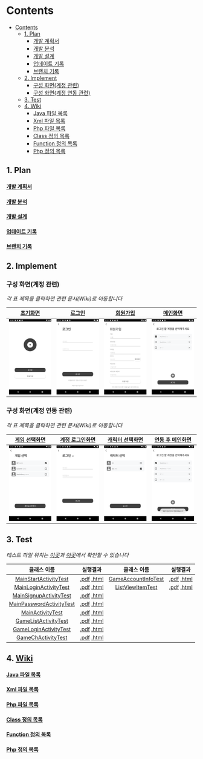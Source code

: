 # Contents
- [Contents](#contents)
  - [1. Plan](#1-plan)
      - [개발 계획서](#개발-계획서)
      - [개발 분석](#개발-분석)
      - [개발 설계](#개발-설계)
      - [업데이트 기록](#업데이트-기록)
      - [브랜치 기록](#브랜치-기록)
  - [2. Implement](#2-implement)
    - [구성 화면(계정 관련)](#구성-화면계정-관련)
    - [구성 화면(계정 연동 관련)](#구성-화면계정-연동-관련)
  - [3. Test](#3-test)
  - [4. Wiki](#4-wiki)
      - [Java 파일 목록](#java-파일-목록)
      - [Xml 파일 목록](#xml-파일-목록)
      - [Php 파일 목록](#php-파일-목록)
      - [Class 정의 목록](#class-정의-목록)
      - [Function 정의 목록](#function-정의-목록)
      - [Php 정의 목록](#php-정의-목록)

## 1. Plan
#### [개발 계획서](https://github.com/ponopono0322/TeamAuction/wiki/Plan#개발-계획서)
#### [개발 분석](https://github.com/ponopono0322/TeamAuction/wiki/Plan#분석)
#### [개발 설계](https://github.com/ponopono0322/TeamAuction/wiki/Plan#설계)
#### [업데이트 기록](https://github.com/ponopono0322/TeamAuction/pulls?q=is%3Apr+is%3Aclosed)
#### [브랜치 기록](https://github.com/ponopono0322/TeamAuction/network)

## 2. Implement
### 구성 화면(계정 관련)

*각 표 제목을 클릭하면 관련 문서(Wiki)로 이동합니다*

|[초기화면](https://github.com/ponopono0322/TeamAuction/wiki/Project-Files#1-mainstartactivity)|[로그인](https://github.com/ponopono0322/TeamAuction/wiki/Project-Files#2-mainloginactivity)|[회원가입](https://github.com/ponopono0322/TeamAuction/wiki/Project-Files#3-mainsignupactivity)|[메인화면](https://github.com/ponopono0322/TeamAuction/wiki/Project-Files#5-mainactivity)|
|:---:|:---:|:---:|:---:|
|<img src="./design/guide/Screenshot_1639403564.png" width="200px">|<img src="./design/guide/Screenshot_1639452081.png" width="200px">|<img src="./design/guide/Screenshot_1639452088.png" width="200px">|<img src="./design/guide/Screenshot_1639452413.png" width="200px">|

### 구성 화면(계정 연동 관련)

*각 표 제목을 클릭하면 관련 문서(Wiki)로 이동합니다*

|[게임 선택화면](https://github.com/ponopono0322/TeamAuction/wiki/Project-Files#6-gamelistactivity)|[계정 로그인화면](https://github.com/ponopono0322/TeamAuction/wiki/Project-Files#7-gameloginactivity)|[캐릭터 선택화면](https://github.com/ponopono0322/TeamAuction/wiki/Project-Files#8-gamechactivity)|[연동 후 메인화면](https://github.com/ponopono0322/TeamAuction/wiki/Project-Files#5-mainactivity)|
|:---:|:---:|:---:|:---:|
|<img src="./design/guide/Screenshot_1639452416.png" width="200px">|<img src="./design/guide/Screenshot_1639452420.png" width="200px">|<img src="./design/guide/Screenshot_1639452428.png" width="200px">|<img src="./design/guide/Screenshot_1639452430.png" width="200px">|

## 3. Test
*테스트 파일 위치는 [이곳](./app/src/androidTest/java/com/example/teamauction)과 [이곳](./app/src/test/java/com/example/teamauction)에서 확인할 수 있습니다*

|클래스 이름|실행결과|클래스 이름|실행결과|
|:------:|:----:|:------:|:----:|
|[MainStartActivityTest](./app/src/androidTest/java/com/example/teamauction/MainStartActivityTest.java)|[.pdf](./design/test/MainStartActivityTest.pdf) [.html](./design/test/MainStartActivityTest.html)|[GameAccountInfoTest](./app/src/test/java/com/example/teamauction/GameAccountInfoTest.java)|[.pdf](./design/test/GameAccountInfoTest.pdf) [.html](./design/test/GameAccountInfoTest.html)|
|[MainLoginActivityTest](./app/src/androidTest/java/com/example/teamauction/MainLoginActivityTest.java)|[.pdf](./design/test/MainLoginActivityTest.pdf) [.html](./design/test/MainLoginActivityTest.html)|[ListViewItemTest](./app/src/test/java/com/example/teamauction/ListViewItemTest.java)|[.pdf](./design/test/ListViewItemTest.pdf) [.html](./design/test/ListViewItemTest.html)|||
|[MainSignupActivityTest](./app/src/androidTest/java/com/example/teamauction/MainSignupActivityTest.java)|[.pdf](./design/test/MainSignupActivityTest.pdf) [.html](./design/test/MainSignupActivityTest.html)|||
|[MainPasswordActivityTest](./app/src/androidTest/java/com/example/teamauction/MainPasswordActivityTest.java)|[.pdf](./design/test/MainPasswordActivityTest.pdf) [.html](./design/test/MainPasswordActivityTest.html)|||
|[MainActivityTest](./app/src/androidTest/java/com/example/teamauction/MainActivityTest.java)|[.pdf](./design/test/MainActivityTest.pdf) [.html](./design/test/MainActivityTest.html)|||
|[GameListActivityTest](./app/src/androidTest/java/com/example/teamauction/GameListActivityTest.java)|[.pdf](./design/test/GameListActivityTest.pdf) [.html](./design/test/GameListActivityTest.html)|||
|[GameLoginActivityTest](./app/src/androidTest/java/com/example/teamauction/GameLoginActivityTest.java)|[.pdf](./design/test/GameLoginActivityTest.pdf) [.html](./design/test/GameLoginActivityTest.html)|||
|[GameChActivityTest](./app/src/androidTest/java/com/example/teamauction/GameChActivityTest.java)|[.pdf](./design/test/GameChActivityTest.pdf) [.html](./design/test/GameChActivityTest.html)|||


## 4. [Wiki](https://github.com/ponopono0322/TeamAuction/wiki)
#### [Java 파일 목록](https://github.com/ponopono0322/TeamAuction/wiki/Project-Files#Java-Files)
#### [Xml 파일 목록](https://github.com/ponopono0322/TeamAuction/wiki/Project-Files#Xml-Files)
#### [Php 파일 목록](https://github.com/ponopono0322/TeamAuction/wiki/Project-Files#Php-Files)
#### [Class 정의 목록](https://github.com/ponopono0322/TeamAuction/wiki/Docs#Class)
#### [Function 정의 목록](https://github.com/ponopono0322/TeamAuction/wiki/Docs#Function)
#### [Php 정의 목록](https://github.com/ponopono0322/TeamAuction/wiki/Docs#Php)